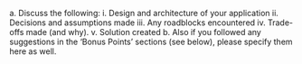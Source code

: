 a. Discuss the following:
  i. Design and architecture of your application
  ii. Decisions and assumptions made
  iii. Any roadblocks encountered
  iv. Trade-offs made (and why).
  v. Solution created
b. Also if you followed any suggestions in the ‘Bonus Points’ sections (see below), please specify them here as well.